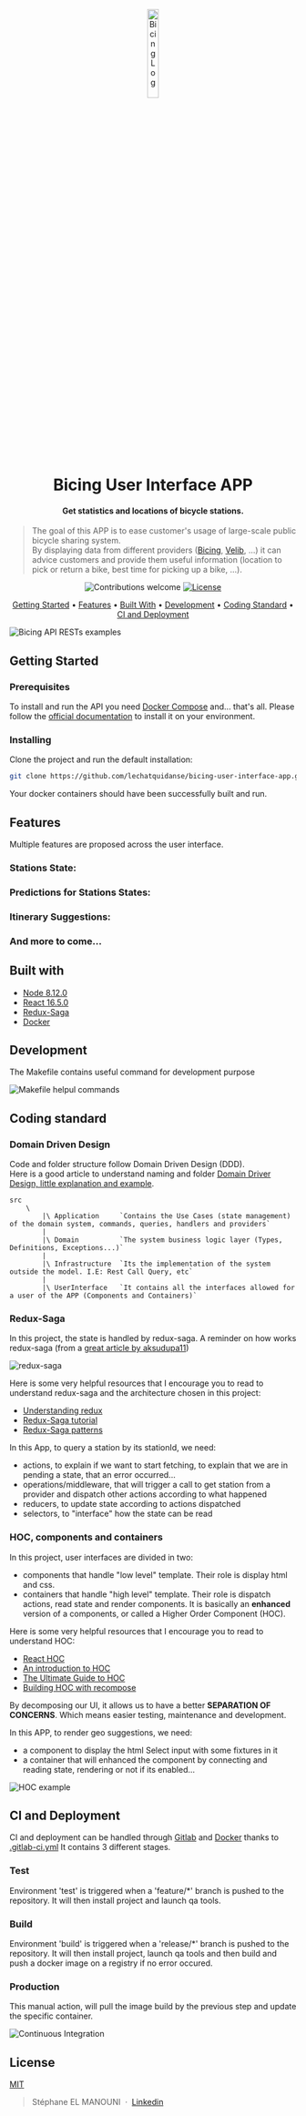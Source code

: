 <p align="center">
    <img alt="Bicing Log" title="Bicing API" src="./documentation/bicing-logo.png" width="20%">
</p>
<h1 align="center">Bicing User Interface APP</h1>

<h4 align="center">Get statistics and locations of bicycle stations.</h4>

> The goal of this APP is to ease customer's usage of large-scale public bicycle sharing system.  
> By displaying data from different providers ([Bicing][bicing], [Velib][velib], ...) it can advice customers and provide them useful information (location to pick or return a bike, best time for picking up a bike, ...).


<p align="center">
    <img src="https://img.shields.io/badge/contributions-welcome-orange.svg" alt="Contributions welcome">
    <a href="https://opensource.org/licenses/MIT"><img src="https://img.shields.io/badge/license-MIT-blue.svg" alt="License"><a>
</p>

<p align="center">
  <a href="#getting-started">Getting Started</a> •
  <a href="#features">Features</a> •
  <a href="#built-with">Built With</a> •
  <a href="#development">Development</a> •
  <a href="#coding-standard">Coding Standard</a> •
  <a href="#ci-and-deployment">CI and Deployment</a>
</p>

![Bicing API RESTs examples](./documentation/bicing-api-curl-examples.png)

## <a name="getting-started"></a> Getting Started
### Prerequisites

To install and run the API you need [Docker Compose](docker-compose) and... that's all.
Please follow the [official documentation](docker-compose-install) to install it on your environment.

### Installing
Clone the project and run the default installation:

```bash
git clone https://github.com/lechatquidanse/bicing-user-interface-app.git && cd bicing-user-interface-app && make install
```
Your docker containers should have been successfully built and run.

## Features

Multiple features are proposed across the user interface.

### Stations State:
### Predictions for Stations States:
### Itinerary Suggestions:
### And more to come...

## <a name="built-with"></a> Built with

- [Node 8.12.0][node]
- [React 16.5.0][react]
- [Redux-Saga][redux-saga]
- [Docker][docker]

## Development
The Makefile contains useful command for development purpose

![Makefile helpul commands](./documentation/makefile-help-min.png)

## <a name="coding-standard"></a> Coding standard

### Domain Driven Design

Code and folder structure follow Domain Driven Design (DDD).  
Here is a good article to understand naming and folder [Domain Driver Design, little explanation and example](https://jorgearco.com/ddd-with-symfony/).

    src
        \
            |\ Application     `Contains the Use Cases (state management) of the domain system, commands, queries, handlers and providers`
            |
            |\ Domain          `The system business logic layer (Types, Definitions, Exceptions...)`
            |
            |\ Infrastructure  `Its the implementation of the system outside the model. I.E: Rest Call Query, etc`
            |
            |\ UserInterface   `It contains all the interfaces allowed for a user of the APP (Components and Containers)`

### Redux-Saga

In this project, the state is handled by redux-saga.
A reminder on how works redux-saga (from a [great article by aksudupa11](https://medium.com/@aksudupa11/redux-sagas-714370b61692))

![redux-saga](./documentation/redux-saga.gif)

Here is some very helpful resources that I encourage you to read to understand redux-saga and the architecture chosen in this project:

- [Understanding redux](https://medium.freecodecamp.org/understanding-redux-the-worlds-easiest-guide-to-beginning-redux-c695f45546f6)
- [Redux-Saga tutorial](https://github.com/redux-saga/redux-saga)
- [Redux-Saga patterns](https://hackernoon.com/redux-saga-pattern-flow-sagas-and-common-sagas-3aa6862533e0)

In this App, to query a station by its stationId, we need:
- actions, to explain if we want to start fetching, to explain that we are in pending a state, that an error occurred...
- operations/middleware, that will trigger a call to get station from a provider and dispatch other actions according to what happened
- reducers, to update state according to actions dispatched
- selectors, to "interface" how the state can be read 

### HOC, components and containers

In this project, user interfaces are divided in two:
- components that handle "low level" template. Their role is display html and css.
- containers that handle "high level" template. Their role is dispatch actions, read state and render components. 
It is basically an **enhanced** version of a components, or called a Higher Order Component (HOC).

Here is some very helpful resources that I encourage you to read to understand HOC:

- [React HOC](https://reactjs.org/docs/higher-order-components.html)
- [An introduction to HOC](https://www.robinwieruch.de/gentle-introduction-higher-order-components/)
- [The Ultimate Guide to HOC](https://medium.freecodecamp.org/higher-order-components-the-ultimate-guide-b453a68bb851)
- [Building HOC with recompose](https://medium.com/front-end-developers/building-hocs-with-recompose-7debb951d101)

By decomposing our UI, it allows us to have a better **SEPARATION OF CONCERNS**. 
Which means easier testing, maintenance and development.


In this APP, to render geo suggestions, we need:
- a component to display the html Select input with some fixtures in it
- a container that will enhanced the component by connecting and reading state, rendering or not if its enabled...

![HOC example](./documentation/hoc-example.png)
 
## <a name="ci-and-deployment"></a> CI and Deployment

CI and deployment can be handled through [Gitlab][gitlab] and [Docker][docker] thanks to [.gitlab-ci.yml](./.gitlab-ci.yml)
It contains 3 different stages.

### Test

Environment 'test' is triggered when a 'feature/*' branch is pushed to the repository. 
It will then install project and launch qa tools. 

### Build

Environment 'build' is triggered when a 'release/*' branch is pushed to the repository. 
It will then install project, launch qa tools and then build and push a docker image on a registry if no error occured.

### Production

This manual action, will pull the image build by the previous step and update the specific container.

![Continuous Integration](./documentation/continuous-integration.png)

## License

[MIT](https://opensource.org/licenses/MIT)

> Stéphane EL MANOUNI &nbsp;&middot;&nbsp;
> [Linkedin](https://www.linkedin.com/in/stephane-el-manouni/)

[bicing]: https://www.bicing.cat/
[docker]: https://www.docker.com/
[docker-compose]: https://docs.docker.com/compose/
[docker-compose-install]: https://docs.docker.com/compose/install
[gitlab]: https://gitlab.com/
[node]: https://nodejs.org/en/blog/release/v8.12.0/
[react]: https://reactjs.org/
[redux-saga]: https://redux-saga.js.org/
[velib]: https://www.velib-metropole.fr/
[wiki-DDD]: https://en.wikipedia.org/wiki/Domain-driven_design
